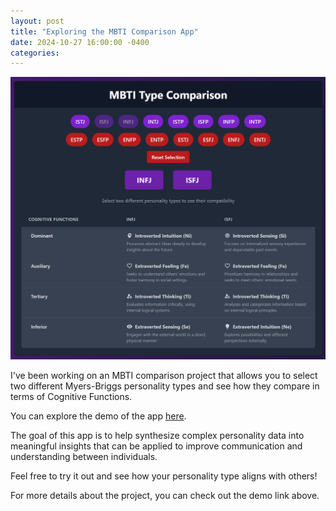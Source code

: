 ```yaml
---
layout: post
title: "Exploring the MBTI Comparison App"
date: 2024-10-27 16:00:00 -0400
categories:
---
```


![MBTI Comparison App Screenshot](/media/Screenshot%202024-10-27%20134337.png)

I've been working on an MBTI comparison project that allows you to select two different Myers-Briggs personality types and see how they compare in terms of Cognitive Functions.&#x20;

You can explore the demo of the app [here](https://yurigushiken.github.io/MBTI-Compare/).

The goal of this app is to help synthesize complex personality data into meaningful insights that can be applied to improve communication and understanding between individuals.

Feel free to try it out and see how your personality type aligns with others!

For more details about the project, you can check out the demo link above.


